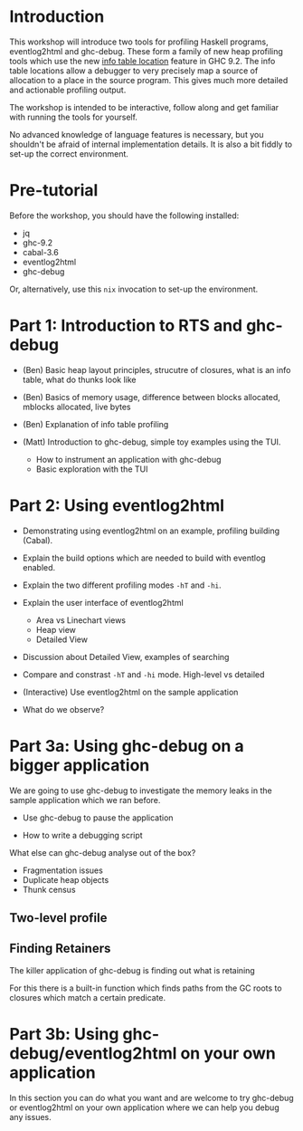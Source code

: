 # Introduction

This workshop will introduce two tools for profiling Haskell programs, eventlog2html
and ghc-debug. These form a family of new heap profiling tools which use
the new [info table location](https://well-typed.com/blog/2021/01/first-look-at-hi-profiling-mode/) feature in GHC 9.2. The info table locations allow a debugger to very precisely map
a source of allocation to a place in the source program. This gives much more detailed
and actionable profiling output.

The workshop is intended to be interactive, follow along and get familiar with
running the tools for yourself.

No advanced knowledge of language features is necessary, but you shouldn't
be afraid of internal implementation details. It is also a bit fiddly to set-up the
correct environment.

# Pre-tutorial

Before the workshop, you should have the following installed:

* jq
* ghc-9.2
* cabal-3.6
* eventlog2html
* ghc-debug

Or, alternatively, use this `nix` invocation to set-up the environment.

# Part 1: Introduction to RTS and ghc-debug

* (Ben) Basic heap layout principles, strucutre of closures, what is an info table, what do thunks look like
* (Ben) Basics of memory usage, difference between blocks allocated, mblocks allocated, live bytes
* (Ben) Explanation of info table profiling


* (Matt) Introduction to ghc-debug, simple toy examples using the TUI.
  - How to instrument an application with ghc-debug
  - Basic exploration with the TUI

# Part 2: Using eventlog2html

* Demonstrating using eventlog2html on an example, profiling building (Cabal).
* Explain the build options which are needed to build with eventlog enabled.
* Explain the two different profiling modes `-hT` and `-hi`.
* Explain the user interface of eventlog2html
  - Area vs Linechart views
  - Heap view
  - Detailed View
* Discussion about Detailed View, examples of searching
* Compare and constrast `-hT` and `-hi` mode. High-level vs detailed

* (Interactive) Use eventlog2html on the sample application
* What do we observe?

# Part 3a: Using ghc-debug on a bigger application

We are going to use ghc-debug to investigate the memory leaks in the sample
application which we ran before.

* Use ghc-debug to pause the application

* How to write a debugging script

What else can ghc-debug analyse out of the box?

* Fragmentation issues
* Duplicate heap objects
* Thunk census

## Two-level profile

## Finding Retainers

The killer application of ghc-debug is finding out what is retaining

For this there is a built-in function which finds paths from the GC roots to
closures which match a certain predicate.

# Part 3b: Using ghc-debug/eventlog2html on your own application

In this section you can do what you want and are welcome to try ghc-debug or eventlog2html on
your own application where we can help you debug any issues.





